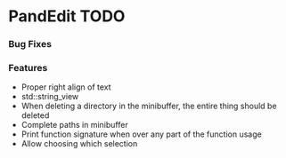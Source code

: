 # PandEdit TODO

### Bug Fixes

### Features
- Proper right align of text
- std::string_view
- When deleting a directory in the minibuffer, the entire thing should be deleted
- Complete paths in minibuffer
- Print function signature when over any part of the function usage
- Allow choosing which selection
